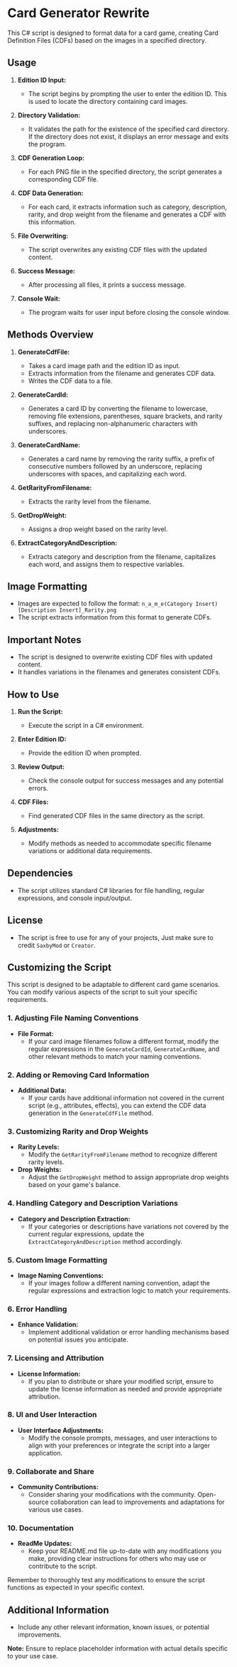 # Card Generator Rewrite

This C# script is designed to format data for a card game, creating Card Definition Files (CDFs) based on the images in a specified directory.

## Usage

1. **Edition ID Input:**
   - The script begins by prompting the user to enter the edition ID. This is used to locate the directory containing card images.

2. **Directory Validation:**
   - It validates the path for the existence of the specified card directory. If the directory does not exist, it displays an error message and exits the program.

3. **CDF Generation Loop:**
   - For each PNG file in the specified directory, the script generates a corresponding CDF file.

4. **CDF Data Generation:**
   - For each card, it extracts information such as category, description, rarity, and drop weight from the filename and generates a CDF with this information.

5. **File Overwriting:**
   - The script overwrites any existing CDF files with the updated content.

6. **Success Message:**
   - After processing all files, it prints a success message.

7. **Console Wait:**
   - The program waits for user input before closing the console window.

## Methods Overview

1. **GenerateCdfFile:**
   - Takes a card image path and the edition ID as input.
   - Extracts information from the filename and generates CDF data.
   - Writes the CDF data to a file.

2. **GenerateCardId:**
   - Generates a card ID by converting the filename to lowercase, removing file extensions, parentheses, square brackets, and rarity suffixes, and replacing non-alphanumeric characters with underscores.

3. **GenerateCardName:**
   - Generates a card name by removing the rarity suffix, a prefix of consecutive numbers followed by an underscore, replacing underscores with spaces, and capitalizing each word.

4. **GetRarityFromFilename:**
   - Extracts the rarity level from the filename.

5. **GetDropWeight:**
   - Assigns a drop weight based on the rarity level.

6. **ExtractCategoryAndDescription:**
   - Extracts category and description from the filename, capitalizes each word, and assigns them to respective variables.

## Image Formatting

- Images are expected to follow the format: `n_a_m_e(Category Insert)[Description Insert]_Rarity.png`
- The script extracts information from this format to generate CDFs.

## Important Notes

- The script is designed to overwrite existing CDF files with updated content.
- It handles variations in the filenames and generates consistent CDFs.

## How to Use

1. **Run the Script:**
   - Execute the script in a C# environment.

2. **Enter Edition ID:**
   - Provide the edition ID when prompted.

3. **Review Output:**
   - Check the console output for success messages and any potential errors.

4. **CDF Files:**
   - Find generated CDF files in the same directory as the script.

5. **Adjustments:**
   - Modify methods as needed to accommodate specific filename variations or additional data requirements.

## Dependencies

- The script utilizes standard C# libraries for file handling, regular expressions, and console input/output.

## License

- The script is free to use for any of your projects, Just make sure to credit `SaxbyMod` or `Creator`.

## Customizing the Script

This script is designed to be adaptable to different card game scenarios. You can modify various aspects of the script to suit your specific requirements.

### 1. Adjusting File Naming Conventions

- **File Format:**
  - If your card image filenames follow a different format, modify the regular expressions in the `GenerateCardId`, `GenerateCardName`, and other relevant methods to match your naming conventions.

### 2. Adding or Removing Card Information

- **Additional Data:**
  - If your cards have additional information not covered in the current script (e.g., attributes, effects), you can extend the CDF data generation in the `GenerateCdfFile` method.

### 3. Customizing Rarity and Drop Weights

- **Rarity Levels:**
  - Modify the `GetRarityFromFilename` method to recognize different rarity levels.
- **Drop Weights:**
  - Adjust the `GetDropWeight` method to assign appropriate drop weights based on your game's balance.

### 4. Handling Category and Description Variations

- **Category and Description Extraction:**
  - If your categories or descriptions have variations not covered by the current regular expressions, update the `ExtractCategoryAndDescription` method accordingly.

### 5. Custom Image Formatting

- **Image Naming Conventions:**
  - If your images follow a different naming convention, adapt the regular expressions and extraction logic to match your requirements.

### 6. Error Handling

- **Enhance Validation:**
  - Implement additional validation or error handling mechanisms based on potential issues you anticipate.

### 7. Licensing and Attribution

- **License Information:**
  - If you plan to distribute or share your modified script, ensure to update the license information as needed and provide appropriate attribution.

### 8. UI and User Interaction

- **User Interface Adjustments:**
  - Modify the console prompts, messages, and user interactions to align with your preferences or integrate the script into a larger application.

### 9. Collaborate and Share

- **Community Contributions:**
  - Consider sharing your modifications with the community. Open-source collaboration can lead to improvements and adaptations for various use cases.

### 10. Documentation

- **ReadMe Updates:**
  - Keep your README.md file up-to-date with any modifications you make, providing clear instructions for others who may use or contribute to the script.

Remember to thoroughly test any modifications to ensure the script functions as expected in your specific context.

## Additional Information

- Include any other relevant information, known issues, or potential improvements.

**Note:** Ensure to replace placeholder information with actual details specific to your use case.
